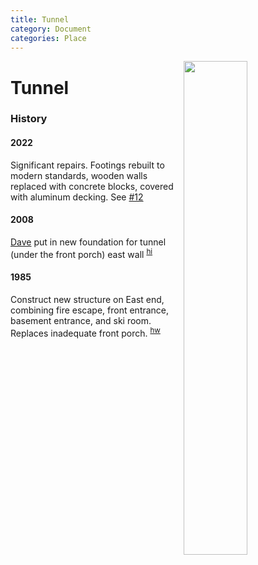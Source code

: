```yaml
---
title: Tunnel
category: Document
categories: Place
---
```

<img src="/img/2021-Tunnel.jpeg" align="right" style="width: 45%;">

# Tunnel

### History

#### 2022

Significant repairs. Footings rebuilt to modern standards, wooden walls replaced with concrete blocks, covered with aluminum decking. See [#12](https://github.com/MeanyLodge/Committee/issues/12)


#### 2008

[Dave](/Person/Dave-Claar) put in new foundation for tunnel (under the front porch) east wall
<sup>[hi][]</sup>


#### 1985

Construct new structure on East end, combining fire escape, front entrance, basement entrance, and ski room. Replaces inadequate front porch. <sup>[hw][]</sup>


[hw]: /History-Walt "Meany History, by Walt Little"
[hi]: /History-Idona#1985 "Chronological History of Meany Lodge"
